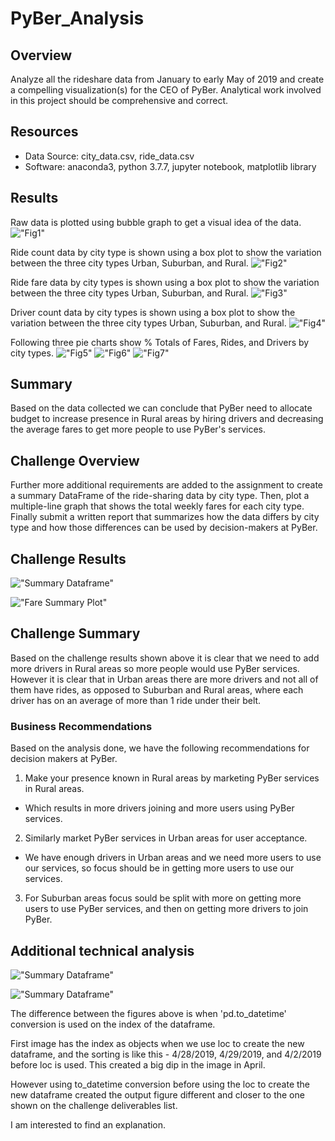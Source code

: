 # PyBer_Analysis

## Overview
Analyze all the rideshare data from January to early May of 2019 and create a compelling visualization(s) for the CEO of PyBer. Analytical work involved in this project should be comprehensive and correct.


## Resources
- Data Source: city_data.csv, ride_data.csv
- Software: anaconda3, python 3.7.7, jupyter notebook, matplotlib library


## Results

Raw data is plotted using bubble graph to get a visual idea of the data.
  !["Fig1"](./analysis/Fig1.png "Raw Data")

Ride count data by city type is shown using a box plot to show the variation between the three city types Urban, Suburban, and Rural.
  !["Fig2"](./analysis/Fig2.png "Ride count by city types") 
  
Ride fare data by city types is shown using a box plot to show the variation between the three city types Urban, Suburban, and Rural.
  !["Fig3"](./analysis/Fig3.png "Ride fare by city types") 
  
Driver count data by city types is shown using a box plot to show the variation between the three city types Urban, Suburban, and Rural.
  !["Fig4"](./analysis/Fig4.png "Driver count by city types")

Following three pie charts show % Totals of Fares, Rides, and Drivers by city types.
  !["Fig5"](./analysis/Fig5.png "%Total Fares")  !["Fig6"](./analysis/Fig6.png "%Total Rides")  !["Fig7"](./analysis/Fig7.png "%Total Drivers")


## Summary

Based on the data collected we can conclude that PyBer need to allocate budget to increase presence in Rural areas by hiring drivers and decreasing the average fares to get more people to use PyBer's services.

## Challenge Overview

Further more additional requirements are added to the assignment to create a summary DataFrame of the ride-sharing data by city type. Then, plot a multiple-line graph that shows the total weekly fares for each city type. Finally submit a written report that summarizes how the data differs by city type and how those differences can be used by decision-makers at PyBer.

## Challenge Results

!["Summary Dataframe"](./analysis/summary_dataframe.png "Summary Dataframe")

!["Fare Summary Plot"](./analysis/PyBer_fare_summary.png "Fare summary plot")

## Challenge Summary

Based on the challenge results shown above it is clear that we need to add more drivers in Rural areas so more people would use PyBer services. However it is clear that in Urban areas there are more drivers and not all of them have rides, as opposed to Suburban and Rural areas, where each driver has on an average of more than 1 ride under their belt.

### Business Recommendations 
Based on the analysis done, we have the following recommendations for decision makers at PyBer.
 1. Make your presence known in Rural areas by marketing PyBer services in Rural areas.
   - Which results in more drivers joining and more users using PyBer services.
 2. Similarly market PyBer services in Urban areas for user acceptance.
   - We have enough drivers in Urban areas and we need more users to use our services, so focus should be in getting more users to use our services.
 3. For Suburban areas focus sould be split with more on getting more users to use PyBer services, and then on getting more drivers to join PyBer.
 



## Additional technical analysis

!["Summary Dataframe"](./analysis/summary_dataframe_2.png "Summary Dataframe")

!["Summary Dataframe"](./analysis/summary_dataframe.png "Summary Dataframe")


The difference between the figures above is when 'pd.to_datetime' conversion is used on the index of the dataframe.

First image has the index as objects when we use loc to create the new dataframe, and the sorting is like this - 4/28/2019, 4/29/2019, and 4/2/2019 before loc is used. This created a big dip in the image in April.

However using to_datetime conversion before using the loc to create the new dataframe created the output figure different and closer to the one shown on the challenge deliverables list.

I am interested to find an explanation.
